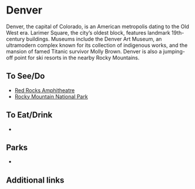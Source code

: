 # Denver

Denver, the capital of Colorado, is an American metropolis dating to the Old West era. Larimer Square, the city’s oldest block, features landmark 19th-century buildings. Museums include the Denver Art Museum, an ultramodern complex known for its collection of indigenous works, and the mansion of famed Titanic survivor Molly Brown. Denver is also a jumping-off point for ski resorts in the nearby Rocky Mountains.

## To See/Do

* [Red Rocks Amphitheatre](https://www.redrocksonline.com)
* [Rocky Mountain National Park](https://www.nps.gov/romo/index.htm)

## To Eat/Drink

* 

## Parks

* 

## Additional links
